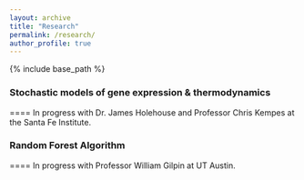 ```yaml
---
layout: archive
title: "Research"
permalink: /research/
author_profile: true
---
```


{% include base_path %}

### Stochastic models of gene expression & thermodynamics
====
In progress with Dr. James Holehouse and Professor Chris Kempes at the Santa Fe Institute. 

### Random Forest Algorithm
====
In progress with Professor William Gilpin at UT Austin.

